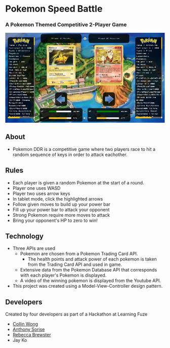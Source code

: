 # Pokemon Speed Battle

<h3>A Pokemon Themed Competitive 2-Player Game</h3>

![Alt text](/images/readme.png?raw=true "Pokemon Speed Battle")

## About
- Pokemon DDR is a competitive game where two players race to hit a random sequence of keys in order to attack eachother.

## Rules

- Each player is given a random Pokemon at the start of a round.
- Player one uses WASD
- Player two uses arrow keys
- In tablet mode, click the highlighted arrows
- Follow given moves to build up your power bar
- Fill up your power bar to attack your opponent
- Strong Pokemon require more moves to attack
- Bring your opponent's HP to zero to win!

## Technology
- Three APIs are used
    - Pokemon are chosen from a Pokemon Trading Card API.
        - The health points and attack power of each pokemon is taken from the Trading Card API and used in game.
    - Extensive data from the Pokemon Database API that corresponds with each player's Pokemon is displayed.
    - A video of the winning pokemon is displayed from the Youtube API.
- This project was created using a Model-View-Controller design pattern.

## Developers
Created by four developers as part of a Hackathon at Learning Fuze
  - [Collin Wong](https://www.linkedin.com/in/collin-wong-dev/ "Collin's LinkedIn")
  - [Anthony Sorise](https://www.linkedin.com/in/anthony-sorise-6a184b10/ "Anthony's LinkedIn")
  - [Rebecca Brewster](https://www.linkedin.com/in/rebecca-brewster-3a30a9a3/ "Rebecca's LinkedIn")
  - Jay Ko

